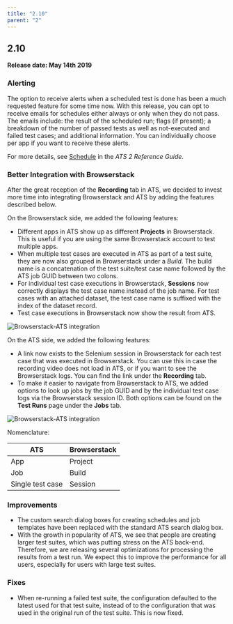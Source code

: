 ```yaml
---
title: "2.10"
parent: "2"
---
```


## 2.10

**Release date: May 14th 2019**

### Alerting

The option to receive alerts when a scheduled test is done has been a much requested feature for some time now. With this release, you can opt to receive emails for schedules either always or only when they do not pass. The emails include: the result of the scheduled run; flags (if present); a breakdown of the number of passed tests as well as not-executed and failed test cases; and additional information. You can individually choose per app if you want to receive these alerts.

For more details, see [Schedule](/ats/refguide/rg-version-2/schedule) in the *ATS 2 Reference Guide*.

### Better Integration with Browserstack

After the great reception of the **Recording** tab in ATS, we decided to invest more time into integrating Browserstack and ATS by adding the features described below.

On the Browserstack side, we added the following features:

* Different apps in ATS show up as different **Projects** in Browserstack. This is useful if you are using the same Browserstack account to test multiple apps.
* When multiple test cases are executed in ATS as part of a test suite, they are now also grouped in Browserstack under a *Build*. The build name is a concatenation of the test suite/test case name followed by the ATS job GUID between two colons.
* For individual test case executions in Browserstack, **Sessions** now correctly displays the test case name instead of the job name. For test cases with an attached dataset, the test case name is suffixed with the index of the dataset record.
* Test case executions in Browserstack now show the result from ATS.

![Browserstack-ATS integration](/ats/refguide/rg-version-2/attachments/results/browserstack.png)

On the ATS side, we added the following features:

* A link now exists to the Selenium session in Browserstack for each test case that was executed in Browserstack. You can use this in case the recording video does not load in ATS, or if you want to see the Browserstack logs. You can find the link under the **Recording** tab.
* To make it easier to navigate from Browserstack to ATS, we added options to look up jobs by the job GUID and by the individual test case logs via the Browserstack session ID. Both options can be found on the **Test Runs** page under the **Jobs** tab.

![Browserstack-ATS integration](/ats/refguide/rg-version-2/attachments/results/lookup.gif)

Nomenclature:

| ATS              | Browserstack |
| ---              | ---          |
| App              | Project      |
| Job              | Build        |
| Single test case | Session      |

### Improvements

* The custom search dialog boxes for creating schedules and job templates have been replaced with the standard ATS search dialog box.
* With the growth in popularity of ATS, we see that people are creating larger test suites, which was putting stress on the ATS back-end. Therefore, we are releasing several optimizations for processing the results from a test run. We expect this to improve the performance for all users, especially for users with large test suites. 

### Fixes

* When re-running a failed test suite, the configuration defaulted to the latest used for that test suite, instead of to the configuration that was used in the original run of the test suite. This is now fixed.
